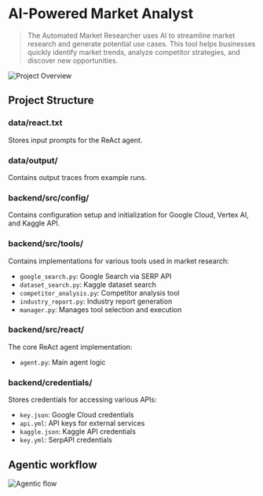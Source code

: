 # AI-Powered Market Analyst

> The Automated Market Researcher uses AI to streamline market research and generate potential use cases. This tool helps businesses quickly identify market trends, analyze competitor strategies, and discover new opportunities.



![Project Overview](https://github.com/user-attachments/assets/c8b693af-7555-4884-89bb-203bf9517dfa)

## Project Structure

### data/react.txt
Stores input prompts for the ReAct agent.

### data/output/
Contains output traces from example runs.


### backend/src/config/
Contains configuration setup and initialization for Google Cloud, Vertex AI, and Kaggle API.

### backend/src/tools/
Contains implementations for various tools used in market research:
- `google_search.py`: Google Search via SERP API
- `dataset_search.py`: Kaggle dataset search
- `competitor_analysis.py`: Competitor analysis tool
- `industry_report.py`: Industry report generation
- `manager.py`: Manages tool selection and execution


### backend/src/react/
The core ReAct agent implementation:
- `agent.py`: Main agent logic


### backend/credentials/
Stores credentials for accessing various APIs:
- `key.json`: Google Cloud credentials
- `api.yml`: API keys for external services
- `kaggle.json`: Kaggle API credentials
- `key.yml`: SerpAPI credentials


## Agentic workflow


![Agentic flow](https://github.com/user-attachments/assets/940f3973-5b36-4af9-bc39-f501c53afc32)
